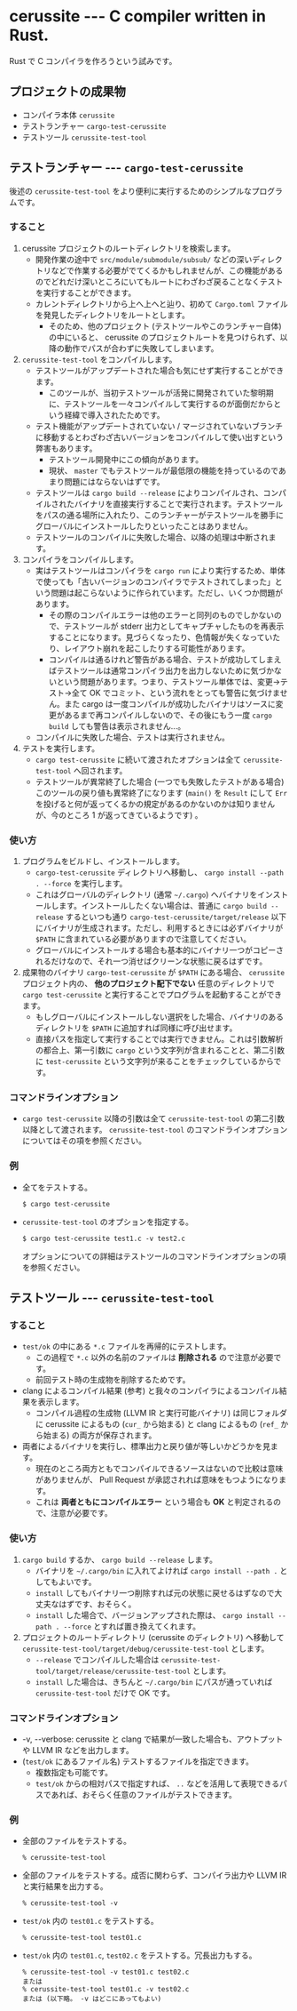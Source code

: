 # cerussite --- C compiler written in Rust.

Rust で C コンパイラを作ろうという試みです。

## プロジェクトの成果物

* コンパイラ本体 `cerussite`
* テストランチャー `cargo-test-cerussite`
* テストツール `cerussite-test-tool`

## テストランチャー --- `cargo-test-cerussite`

後述の `cerussite-test-tool` をより便利に実行するためのシンプルなプログラムです。

### すること

1. cerussite プロジェクトのルートディレクトリを検索します。
    * 開発作業の途中で `src/module/submodule/subsub/` などの深いディレクトリなどで作業する必要がでてくるかもしれませんが、この機能があるのでどれだけ深いところにいてもルートにわざわざ戻ることなくテストを実行することができます。
    * カレントディレクトリから上へ上へと辿り、初めて `Cargo.toml` ファイルを発見したディレクトリをルートとします。
        * そのため、他のプロジェクト (テストツールやこのランチャー自体) の中にいると、 cerussite のプロジェクトルートを見つけられず、以降の動作でパスが合わずに失敗してしまいます。
2. `cerussite-test-tool` をコンパイルします。
    * テストツールがアップデートされた場合も気にせず実行することができます。
        * このツールが、当初テストツールが活発に開発されていた黎明期に、テストツールを一々コンパイルして実行するのが面倒だからという経緯で導入されたためです。
    * テスト機能がアップデートされていない / マージされていないブランチに移動するとわざわざ古いバージョンをコンパイルして使い出すという弊害もあります。
        * テストツール開発中にこの傾向があります。
        * 現状、 `master` でもテストツールが最低限の機能を持っているのであまり問題にはならないはずです。
    * テストツールは `cargo build --release` によりコンパイルされ、コンパイルされたバイナリを直接実行することで実行されます。テストツールをパスの通る場所に入れたり、このランチャーがテストツールを勝手にグローバルにインストールしたりといったことはありません。
    * テストツールのコンパイルに失敗した場合、以降の処理は中断されます。
3. コンパイラをコンパイルします。
    * 実はテストツールはコンパイラを `cargo run` により実行するため、単体で使っても「古いバージョンのコンパイラでテストされてしまった」という問題は起こらないように作られています。ただし、いくつか問題があります。
        * その際のコンパイルエラーは他のエラーと同列のものでしかないので、テストツールが stderr 出力としてキャプチャしたものを再表示することになります。見づらくなったり、色情報が失くなっていたり、レイアウト崩れを起こしたりする可能性があります。
        * コンパイルは通るけれど警告がある場合、テストが成功してしまえばテストツールは通常コンパイラ出力を出力しないために気づかないという問題があります。つまり、テストツール単体では、変更→テスト→全て OK でコミット、という流れをとっても警告に気づけません。また cargo は一度コンパイルが成功したバイナリはソースに変更があるまで再コンパイルしないので、その後にもう一度 `cargo build` しても警告は表示されません...。
    * コンパイルに失敗した場合、テストは実行されません。
4. テストを実行します。
    * `cargo test-cerussite` に続いて渡されたオプションは全て `cerussite-test-tool` へ回されます。
    * テストツールが異常終了した場合 (一つでも失敗したテストがある場合) このツールの戻り値も異常終了になります (`main()` を `Result` にして `Err` を投げると何が返ってくるかの規定があるのかないのかは知りませんが、今のところ 1 が返ってきているようです) 。

### 使い方

1. プログラムをビルドし、インストールします。
    * `cargo-test-cerussite` ディレクトリへ移動し、 `cargo install --path . --force` を実行します。
    * これはグローバルのディレクトリ (通常 `~/.cargo`) へバイナリをインストールします。インストールしたくない場合は、普通に `cargo build --release` するといつも通り `cargo-test-cerussite/target/release` 以下にバイナリが生成されます。ただし、利用するときには必ずバイナリが `$PATH` に含まれている必要がありますので注意してください。
    * グローバルにインストールする場合も基本的にバイナリ一つがコピーされるだけなので、それ一つ消せばクリーンな状態に戻るはずです。
2. 成果物のバイナリ `cargo-test-cerussite` が `$PATH` にある場合、 `cerussite` プロジェクト内の、 **他のプロジェクト配下でない** 任意のディレクトリで `cargo test-cerussite` と実行することでプログラムを起動することができます。
    * もしグローバルにインストールしない選択をした場合、バイナリのあるディレクトリを `$PATH` に追加すれば同様に呼び出せます。
    * 直接パスを指定して実行することでは実行できません。これは引数解析の都合上、第一引数に `cargo` という文字列が含まれることと、第二引数に `test-cerussite` という文字列が来ることをチェックしているからです。

### コマンドラインオプション

* `cargo test-cerussite` 以降の引数は全て `cerussite-test-tool` の第二引数以降として渡されます。 `cerussite-test-tool` のコマンドラインオプションについてはその項を参照ください。

### 例

* 全てをテストする。
    ```console
    $ cargo test-cerussite
    ```
* `cerussite-test-tool` のオプションを指定する。
    ```console
    $ cargo test-cerussite test1.c -v test2.c
    ```
    オプションについての詳細はテストツールのコマンドラインオプションの項を参照ください。

## テストツール --- `cerussite-test-tool`

### すること

* `test/ok` の中にある `*.c` ファイルを再帰的にテストします。
    * この過程で `*.c` 以外の名前のファイルは **削除される** ので注意が必要です。
    * 前回テスト時の生成物を削除するためです。
* clang によるコンパイル結果 (参考) と我々のコンパイラによるコンパイル結果を表示します。
    * コンパイル過程の生成物 (LLVM IR と実行可能バイナリ) は同じフォルダに cerussite によるもの (`cur_` から始まる) と clang によるもの (`ref_` から始まる) の両方が保存されます。
* 両者によるバイナリを実行し、標準出力と戻り値が等しいかどうかを見ます。
    * 現在のところ両方ともでコンパイルできるソースはないので比較は意味がありませんが、 Pull Request が承認されれば意味をもつようになります。
    * これは **両者ともにコンパイルエラー** という場合も **OK** と判定されるので、注意が必要です。


### 使い方

1. `cargo build` するか、 `cargo build --release` します。
    * バイナリを `~/.cargo/bin` に入れてよければ `cargo install --path .` としてもよいです。
    * `install` してもバイナリ一つ削除すれば元の状態に戻せるはずなので大丈夫なはずです、おそらく。
    * `install` した場合で、バージョンアップされた際は、 `cargo install --path . --force` とすれば置き換えてくれます。
2. プロジェクトのルートディレクトリ (cerussite のディレクトリ) へ移動して `cerussite-test-tool/target/debug/cerussite-test-tool` とします。
    * `--release` でコンパイルした場合は `cerussite-test-tool/target/release/cerussite-test-tool` とします。
    * `install` した場合は、きちんと `~/.cargo/bin` にパスが通っていれば `cerussite-test-tool` だけで OK です。

### コマンドラインオプション

* -v, --verbose: cerussite と clang で結果が一致した場合も、アウトプットや LLVM IR などを出力します。
* (`test/ok` にあるファイル名) テストするファイルを指定できます。
    * 複数指定も可能です。
    * `test/ok` からの相対パスで指定すれば、 `..` などを活用して表現できるパスであれば、おそらく任意のファイルがテストできます。

### 例

* 全部のファイルをテストする。
    ```
    % cerussite-test-tool
    ```
* 全部のファイルをテストする。成否に関わらず、コンパイラ出力や LLVM IR と実行結果を出力する。
    ```
    % cerussite-test-tool -v
    ```
* `test/ok` 内の `test01.c` をテストする。
    ```
    % cerussite-test-tool test01.c
    ```
* `test/ok` 内の `test01.c`, `test02.c` をテストする。冗長出力もする。
    ```
    % cerussite-test-tool -v test01.c test02.c
    または
    % cerussite-test-tool test01.c -v test02.c
    または (以下略。 -v はどこにあってもよい)
    ```
